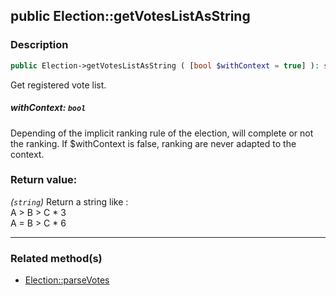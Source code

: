 ## public Election::getVotesListAsString

### Description    

```php
public Election->getVotesListAsString ( [bool $withContext = true] ): string
```

Get registered vote list.
    

##### **withContext:** *```bool```*   
Depending of the implicit ranking rule of the election, will complete or not the ranking. If $withContext is false, ranking are never adapted to the context.    


### Return value:   

*(```string```)* Return a string like :<br>
A > B > C * 3<br>
A = B > C * 6


---------------------------------------

### Related method(s)      

* [Election::parseVotes](/Docs/MethodsReferences/Election%20Class/public%20Election--parseVotes.md)    
